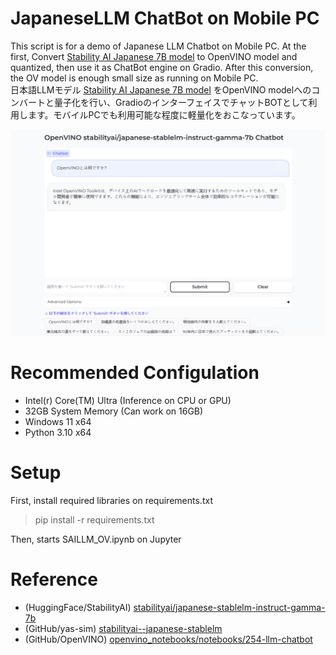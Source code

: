 # JapaneseLLM ChatBot on Mobile PC
This script is for a demo of Japanese LLM Chatbot on Mobile PC. At the first, Convert [Stability AI Japanese 7B model](https://huggingface.co/stabilityai/japanese-stablelm-instruct-gamma-7b) to OpenVINO model and quantized, then use it as ChatBot engine on Gradio. After this conversion, the OV model is enough small size as running on Mobile PC.  
日本語LLMモデル [Stability AI Japanese 7B model](https://huggingface.co/stabilityai/japanese-stablelm-instruct-gamma-7b) をOpenVINO modelへのコンバートと量子化を行い、GradioのインターフェイスでチャットBOTとして利用します。モバイルPCでも利用可能な程度に軽量化をおこなっています。

![](gradio_example.png)


# Recommended Configulation
- Intel(r) Core(TM) Ultra (Inference on CPU or GPU)
- 32GB System Memory (Can work on 16GB)
- Windows 11 x64
- Python 3.10 x64

# Setup
First, install required libraries on requirements.txt
> pip install -r requirements.txt

Then, starts SAILLM_OV.ipynb on Jupyter 
   

# Reference
- (HuggingFace/StabilityAI) [stabilityai/japanese-stablelm-instruct-gamma-7b](https://huggingface.co/stabilityai/japanese-stablelm-instruct-gamma-7b)
- (GitHub/yas-sim) [stabilityai--japanese-stablelm](https://github.com/yas-sim/stabilityai--japanese-stablelm)
- (GitHub/OpenVINO) [openvino_notebooks/notebooks/254-llm-chatbot](https://github.com/openvinotoolkit/openvino_notebooks/tree/main/notebooks/254-llm-chatbot)
